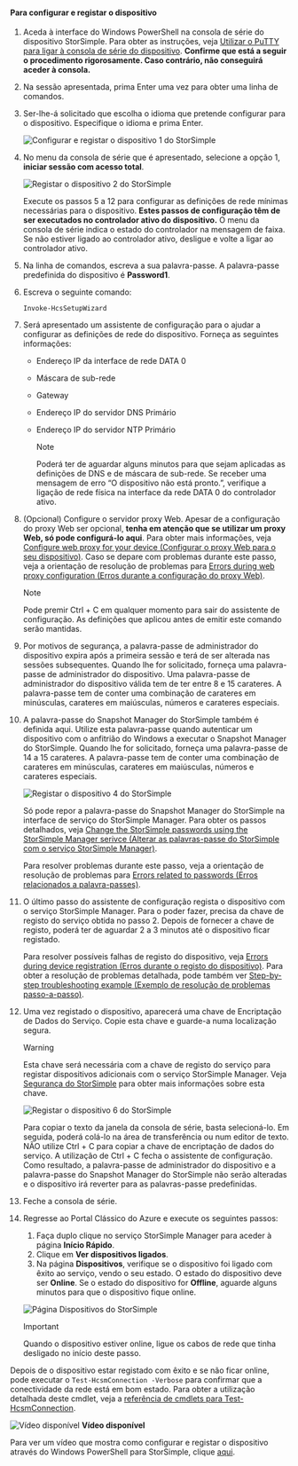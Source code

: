 <!--author=alkohli last changed: 12/01/15-->


#### <a name="to-configure-and-register-the-device"></a>Para configurar e registar o dispositivo
1. Aceda à interface do Windows PowerShell na consola de série do dispositivo StorSimple. Para obter as instruções, veja [Utilizar o PuTTY para ligar à consola de série do dispositivo](#use-putty-to-connect-to-the-device-serial-console). **Confirme que está a seguir o procedimento rigorosamente. Caso contrário, não conseguirá aceder à consola.**
2. Na sessão apresentada, prima Enter uma vez para obter uma linha de comandos. 
3. Ser-lhe-á solicitado que escolha o idioma que pretende configurar para o dispositivo. Especifique o idioma e prima Enter. 
   
    ![Configurar e registar o dispositivo 1 do StorSimple](./media/storsimple-configure-and-register-device/HCS_RegisterYourDevice1-include.png)
4. No menu da consola de série que é apresentado, selecione a opção 1, **iniciar sessão com acesso total**. 
   
    ![Registar o dispositivo 2 do StorSimple](./media/storsimple-configure-and-register-device/HCS_RegisterYourDevice2-include.png)
   
     Execute os passos 5 a 12 para configurar as definições de rede mínimas necessárias para o dispositivo. **Estes passos de configuração têm de ser executados no controlador ativo do dispositivo.** O menu da consola de série indica o estado do controlador na mensagem de faixa. Se não estiver ligado ao controlador ativo, desligue e volte a ligar ao controlador ativo.
5. Na linha de comandos, escreva a sua palavra-passe. A palavra-passe predefinida do dispositivo é **Password1**.
6. Escreva o seguinte comando:
   
     `Invoke-HcsSetupWizard` 
7. Será apresentado um assistente de configuração para o ajudar a configurar as definições de rede do dispositivo. Forneça as seguintes informações: 
   
   * Endereço IP da interface de rede DATA 0
   * Máscara de sub-rede
   * Gateway
   * Endereço IP do servidor DNS Primário
   * Endereço IP do servidor NTP Primário
     
     > [!NOTE]
     > Poderá ter de aguardar alguns minutos para que sejam aplicadas as definições de DNS e de máscara de sub-rede. Se receber uma mensagem de erro “O dispositivo não está pronto.”, verifique a ligação de rede física na interface da rede DATA 0 do controlador ativo.
     > 
     > 
8. (Opcional) Configure o servidor proxy Web. Apesar de a configuração do proxy Web ser opcional, **tenha em atenção que se utilizar um proxy Web, só pode configurá-lo aqui**. Para obter mais informações, veja [Configure web proxy for your device (Configurar o proxy Web para o seu dispositivo)](../articles/storsimple/storsimple-configure-web-proxy.md). Caso se depare com problemas durante este passo, veja a orientação de resolução de problemas para [Errors during web proxy configuration (Erros durante a configuração do proxy Web)](../articles/storsimple/storsimple-troubleshoot-deployment.md#errors-during-the-optional-web-proxy-settings).

     > [!NOTE]
     > Pode premir Ctrl + C em qualquer momento para sair do assistente de configuração. As definições que aplicou antes de emitir este comando serão mantidas.

1. Por motivos de segurança, a palavra-passe de administrador do dispositivo expira após a primeira sessão e terá de ser alterada nas sessões subsequentes. Quando lhe for solicitado, forneça uma palavra-passe de administrador do dispositivo. Uma palavra-passe de administrador do dispositivo válida tem de ter entre 8 e 15 carateres. A palavra-passe tem de conter uma combinação de carateres em minúsculas, carateres em maiúsculas, números e carateres especiais.
2. A palavra-passe do Snapshot Manager do StorSimple também é definida aqui. Utilize esta palavra-passe quando autenticar um dispositivo com o anfitrião do Windows a executar o Snapshot Manager do StorSimple. Quando lhe for solicitado, forneça uma palavra-passe de 14 a 15 carateres. A palavra-passe tem de conter uma combinação de carateres em minúsculas, carateres em maiúsculas, números e carateres especiais. 
   
   ![Registar o dispositivo 4 do StorSimple](./media/storsimple-configure-and-register-device/HCS_RegisterYourDevice4-include.png)
   
   Só pode repor a palavra-passe do Snapshot Manager do StorSimple na interface de serviço do StorSimple Manager. Para obter os passos detalhados, veja [Change the StorSimple passwords using the StorSimple Manager serivce (Alterar as palavras-passe do StorSimple com o serviço StorSimple Manager)](../articles/storsimple/storsimple-change-passwords.md).
   
   Para resolver problemas durante este passo, veja a orientação de resolução de problemas para [Errors related to passwords (Erros relacionados a palavra-passes)](../articles/storsimple/storsimple-troubleshoot-deployment.md#errors-related-to-device-administrator-and-storsimple-snapshot-manager-passwords).
3. O último passo do assistente de configuração regista o dispositivo com o serviço StorSimple Manager. Para o poder fazer, precisa da chave de registo do serviço obtida no passo 2. Depois de fornecer a chave de registo, poderá ter de aguardar 2 a 3 minutos até o dispositivo ficar registado.
   
   Para resolver possíveis falhas de registo do dispositivo, veja [Errors during device registration (Erros durante o registo do dispositivo)](../articles/storsimple/storsimple-troubleshoot-deployment.md#errors-during-device-registration). Para obter a resolução de problemas detalhada, pode também ver [Step-by-step troubleshooting example (Exemplo de resolução de problemas passo-a-passo)](../articles/storsimple/storsimple-troubleshoot-deployment.md#step-by-step-storsimple-troubleshooting-example).
4. Uma vez registado o dispositivo, aparecerá uma chave de Encriptação de Dados do Serviço. Copie esta chave e guarde-a numa localização segura.
   
   > [!WARNING]
   > Esta chave será necessária com a chave de registo do serviço para registar dispositivos adicionais com o serviço StorSimple Manager. Veja [Segurança do StorSimple](../articles/storsimple/storsimple-security.md) para obter mais informações sobre esta chave.
   > 
   > 
   
    ![Registar o dispositivo 6 do StorSimple](./media/storsimple-configure-and-register-device/HCS_RegisterYourDevice6-include.png)
   
    Para copiar o texto da janela da consola de série, basta selecioná-lo. Em seguida, poderá colá-lo na área de transferência ou num editor de texto. NÃO utilize Ctrl + C para copiar a chave de encriptação de dados do serviço. A utilização de Ctrl + C fecha o assistente de configuração. Como resultado, a palavra-passe de administrador do dispositivo e a palavra-passe do Snapshot Manager do StorSimple não serão alteradas e o dispositivo irá reverter para as palavras-passe predefinidas.
5. Feche a consola de série.
6. Regresse ao Portal Clássico do Azure e execute os seguintes passos:
   
   1. Faça duplo clique no serviço StorSimple Manager para aceder à página **Início Rápido**.
   2. Clique em **Ver dispositivos ligados**.
   3. Na página **Dispositivos**, verifique se o dispositivo foi ligado com êxito ao serviço, vendo o seu estado. O estado do dispositivo deve ser **Online**. Se o estado do dispositivo for **Offline**, aguarde alguns minutos para que o dispositivo fique online.
   
   ![Página Dispositivos do StorSimple](./media/storsimple-configure-and-register-device/HCS_DevicesPageM-include.png) 
   
   > [!IMPORTANT]
   > Quando o dispositivo estiver online, ligue os cabos de rede que tinha desligado no início deste passo.
   > 
   > 

Depois de o dispositivo estar registado com êxito e se não ficar online, pode executar o `Test-HcsmConnection -Verbose` para confirmar que a conectividade da rede está em bom estado. Para obter a utilização detalhada deste cmdlet, veja a [referência de cmdlets para Test-HcsmConnection](https://technet.microsoft.com/library/dn715782.aspx).

![Vídeo disponível](./media/storsimple-configure-and-register-device/Video_icon.png) **Vídeo disponível**

Para ver um vídeo que mostra como configurar e registar o dispositivo através do Windows PowerShell para StorSimple, clique [aqui](https://azure.microsoft.com/documentation/videos/initialize-the-storsimple-appliance/).

